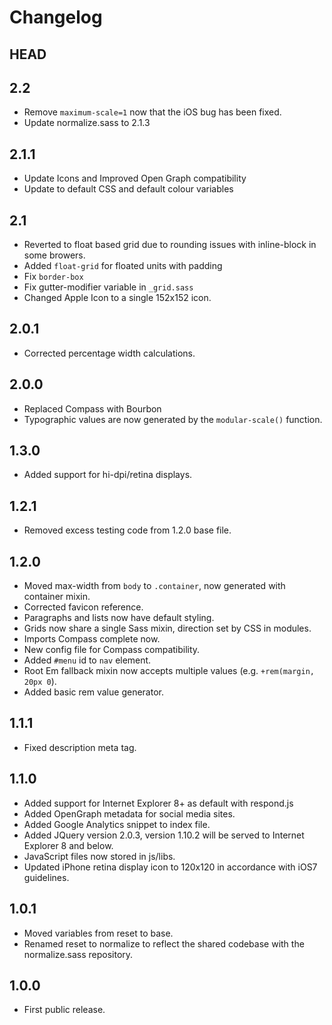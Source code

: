 # Changelog

## HEAD

## 2.2
+ Remove `maximum-scale=1` now that the iOS bug has been fixed.
+ Update normalize.sass to 2.1.3

## 2.1.1
+ Update Icons and Improved Open Graph compatibility
+ Update to default CSS and default colour variables

## 2.1
+ Reverted to float based grid due to rounding issues with inline-block in some browers.
+ Added `float-grid` for floated units with padding
+ Fix `border-box`
+ Fix gutter-modifier variable in `_grid.sass`
+ Changed Apple Icon to a single 152x152 icon.

## 2.0.1
+ Corrected percentage width calculations.

## 2.0.0
+ Replaced Compass with Bourbon
+ Typographic values are now generated by the `modular-scale()` function.

## 1.3.0
+ Added support for hi-dpi/retina displays.

## 1.2.1
+ Removed excess testing code from 1.2.0 base file.

## 1.2.0
+ Moved max-width from `body` to `.container`, now generated with container mixin.
+ Corrected favicon reference.
+ Paragraphs and lists now have default styling.
+ Grids now share a single Sass mixin, direction set by CSS in modules.
+ Imports Compass complete now.
+ New config file for Compass compatibility.
+ Added `#menu` id to `nav` element.
+ Root Em fallback mixin now accepts multiple values (e.g. `+rem(margin, 20px 0`).
+ Added basic rem value generator.

## 1.1.1
+ Fixed description meta tag.

## 1.1.0
+ Added support for Internet Explorer 8+ as default with respond.js
+ Added OpenGraph metadata for social media sites.
+ Added Google Analytics snippet to index file.
+ Added JQuery version 2.0.3, version 1.10.2 will be served to Internet Explorer 8 and below.
+ JavaScript files now stored in js/libs.
+ Updated iPhone retina display icon to 120x120 in accordance with iOS7 guidelines.

## 1.0.1
+ Moved variables from reset to base.
+ Renamed reset to normalize to reflect the shared codebase with the normalize.sass repository.

## 1.0.0
+ First public release.